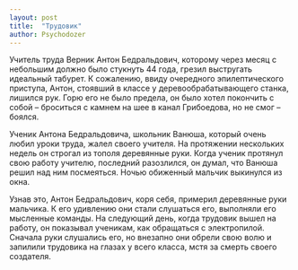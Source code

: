 ```yaml
---
layout: post
title:  "Трудовик"
author: Psychodozer
---
```


Учитель труда Верник Антон Бедральдович, которому через месяц с небольшим должно было стукнуть 44 года, грезил выстругать идеальный табурет. К сожалению, ввиду очередного эпилептического приступа, Антон, стоявший в классе у деревообрабатывающего станка, лишился рук. Горю его не было предела, он было хотел покончить с собой – броситься с камнем на шее в канал Грибоедова, но не смог – боялся.

Ученик Антона Бедральдовича, школьник Ванюша, который очень любил уроки труда, жалел своего учителя. На протяжении нескольких недель он строгал из тополя деревянные руки. Когда ученик протянул свою работу учителю, последний разозлился, он думал, что Ванюша решил над ним посмеяться. Ночью обиженный мальчик выкинулся из окна.

Узнав это, Антон Бедральдович, коря себя, примерил деревянные руки мальчика. К его удивлению они стали слушаться его, выполняли его мысленные команды. На следующий день, когда трудовик вышел на работу, он показывал ученикам, как обращаться с электропилой. Сначала руки слушались его, но внезапно они обрели свою волю и запилили трудовика на глазах у всего класса, мстя за смерть своего создателя.